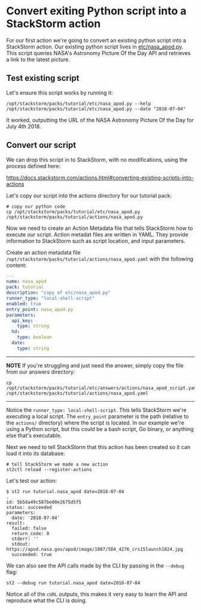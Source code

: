 # Convert exiting Python script into a StackStorm action

For our first action we're going to convert an existing python script into a
StackStorm action. Our existing python script lives in [etc/nasa_apod.py](etc/nasa_apod.py).
This script queries NASA's Astronomy Picture Of the Day API and retrieves a link to the latest
picture.

## Test existing script

Let's ensure this script works by running it:

```shell
/opt/stackstorm/packs/tutorial/etc/nasa_apod.py --help
/opt/stackstorm/packs/tutorial/etc/nasa_apod.py --date "2018-07-04"
```

It worked, outputting the URL of the NASA Astronomy Picture Of the Day for July 4th 2018.

## Convert our script

We can drop this script in to StackStorm, with no modifications, using the process
defined here:

https://docs.stackstorm.com/actions.html#converting-existing-scripts-into-actions

Let's copy our script into the actions directory for our tutorial pack:

``` shell
# copy our python code
cp /opt/stackstorm/packs/tutorial/etc/nasa_apod.py /opt/stackstorm/packs/tutorial/actions/nasa_apod.py
```

Now we need to create an Action Metadata file that tells StackStorm how to execute
our script. Action metadat files are written in YAML. They provide information to
StackStorm such as script location, and input parameters.

Create an action metadata file `/opt/stackstorm/packs/tutorial/actions/nasa_apod.yaml`
with the following content:

``` yaml
---
name: nasa_apod
pack: tutorial
description: "copy of etc/nasa_apod.py"
runner_type: "local-shell-script"
enabled: true
entry_point: nasa_apod.py
parameters:
  api_key:
    type: string
  hd:
    type: boolean
  date:
    type: string
```

-----------
**NOTE**
If you're struggling and just need the answer, simply copy the file from our
answers directory:
```shell
cp /opt/stackstorm/packs/tutorial/etc/answers/actions/nasa_apod_script.yaml /opt/stackstorm/packs/tutorial/actions/nasa_apod.yaml
```
-----------

Notice the `runner_type: local-shell-script`. This tells StackStorm we're executing
a local script. The `entry_point` parameter is the path (relative to the `actions/` directory)
where the script is located. In our example we're using a Python script, but this
could be a bash script, Go binary, or anything else that's executable.

Next we need to tell StackStorm that this action has been created so it can
load it into its database:

``` shell
# tell StackStorm we made a new action
st2ctl reload --register-actions
```

Let's test our action:

``` shell
$ st2 run tutorial.nasa_apod date=2018-07-04
.
id: 5b5da49c587be00e2675d5f5
status: succeeded
parameters:
  date: '2018-07-04'
result:
  failed: false
  return_code: 0
  stderr: ''
  stdout: https://apod.nasa.gov/apod/image/1807/5D4_4276_crs15launch1024.jpg
  succeeded: true
```

We can also see the API calls made by the CLI by passing in the `--debug` flag:

``` shell
st2 --debug run tutorial.nasa_apod date=2018-07-04
```

Notice all of the `cURL` outputs, this makes it very easy to learn the API and
reproduce what the CLI is doing.

